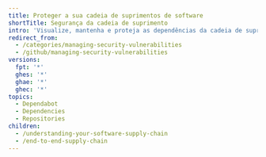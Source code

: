 ```yaml
---
title: Proteger a sua cadeia de suprimentos de software
shortTitle: Segurança da cadeia de suprimento
intro: 'Visualize, mantenha e proteja as dependências da cadeia de suprimentos do seu software.'
redirect_from:
  - /categories/managing-security-vulnerabilities
  - /github/managing-security-vulnerabilities
versions:
  fpt: '*'
  ghes: '*'
  ghae: '*'
  ghec: '*'
topics:
  - Dependabot
  - Dependencies
  - Repositories
children:
  - /understanding-your-software-supply-chain
  - /end-to-end-supply-chain
---
```


